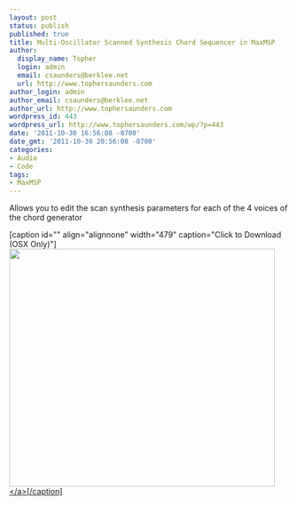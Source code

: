 ```yaml
---
layout: post
status: publish
published: true
title: Multi-Oscillator Scanned Synthesis Chord Sequencer in MaxMSP
author:
  display_name: Topher
  login: admin
  email: csaunders@berklee.net
  url: http://www.tophersaunders.com
author_login: admin
author_email: csaunders@berklee.net
author_url: http://www.tophersaunders.com
wordpress_id: 443
wordpress_url: http://www.tophersaunders.com/wp/?p=443
date: '2011-10-30 16:56:08 -0700'
date_gmt: '2011-10-30 20:56:08 -0700'
categories:
- Audio
- Code
tags:
- MaxMSP
---
```

<p>Allows you to edit the scan synthesis parameters for each of the 4 voices of the chord generator</p>
<p>[caption id="" align="alignnone" width="479" caption="Click to Download (OSX Only)"]<a href="http:&#47;&#47;www.tophersaunders.com&#47;max&#47;multiscanned.zip"><img class=" " title="multiscanned.zip 9.95 Mb" src="http:&#47;&#47;www.tophersaunders.com&#47;img&#47;multiscan.png" alt="" width="479" height="428" &#47;><&#47;a>[&#47;caption]</p>
